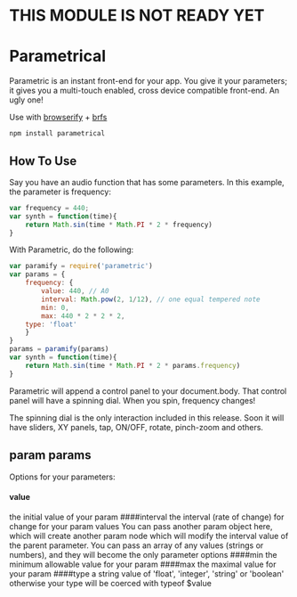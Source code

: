 # THIS MODULE IS NOT READY YET

# Parametrical

Parametric is an instant front-end for your app.  You give it your parameters; it gives you a multi-touch enabled, cross device compatible front-end.  An ugly one!

Use with [browserify](https://github.com/substack/node-browserify) + [brfs](https://github.com/substack/brfs)

```
npm install parametrical
```

## How To Use

Say you have an audio function that has some parameters.  In this example, the parameter is frequency:

```js
var frequency = 440;
var synth = function(time){
    return Math.sin(time * Math.PI * 2 * frequency)
}
```
With Parametric, do the following:
```js
var paramify = require('parametric')
var params = {
    frequency: {
        value: 440, // A0
        interval: Math.pow(2, 1/12), // one equal tempered note
        min: 0,  
        max: 440 * 2 * 2 * 2,
	type: 'float'
    }	
}
params = paramify(params)
var synth = function(time){
    return Math.sin(time * Math.PI * 2 * params.frequency)
}
```
Parametric will append a control panel to your document.body.  That control panel will have a spinning dial.  When you spin, frequency changes!

The spinning dial is the only interaction included in this release.  Soon it will have sliders, XY panels, tap, ON/OFF, rotate, pinch-zoom and others.

## param params
Options for your parameters:
#### value
the initial value of your param
####interval
the interval (rate of change) for change for your param values
You can pass another param object here, which will create another param node which will modify the interval value of the parent parameter.
You can pass an array of any values (strings or numbers), and they will become the only parameter options
####min
the minimum allowable value for your param
####max
the maximal value for your param
####type 
a string value of 'float', 'integer', 'string' or 'boolean'
otherwise your type will be coerced with typeof $value